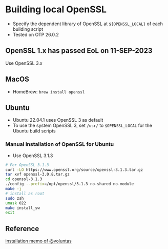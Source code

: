 # Building local OpenSSL

* Specify the dependent library of OpenSSL at `${OPENSSL_LOCAL}` of each building script
* Tested on OTP 26.0.2

## OpenSSL 1.x has passed EoL on 11-SEP-2023

Use OpenSSL 3.x

## MacOS

* HomeBrew: `brew install openssl`

## Ubuntu

* Ubuntu 22.04.1 uses OpenSSL 3 as default
* To use the system OpenSSL 3, set `/usr/` to `$OPENSSL_LOCAL` for the Ubuntu build scripts 

### Manual installation of OpenSSL for Ubuntu

* Use OpenSSL 3.1.3 

```sh
# For OpenSSL 3.1.3
curl -LO https://www.openssl.org/source/openssl-3.1.3.tar.gz
tar xvf openssl-3.0.8.tar.gz
cd openssl-3.1.3
./config --prefix=/opt/openssl/3.1.3 no-shared no-module
make -j
# install as root
sudo zsh
umask 022
make install_sw
exit
```

## Reference

[installation memo of @voluntas](https://zenn.dev/voluntas/articles/erlang-source-code-install)
